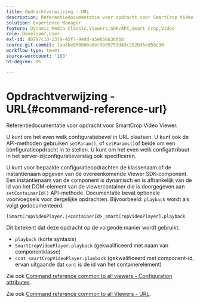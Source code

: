 ```yaml
---
title: Opdrachtverwijzing - URL
description: Referentiedocumentatie voor opdracht voor SmartCrop Video Viewer.
solution: Experience Manager
feature: Dynamic Media Classic,Viewers,SDK/API,Smart Crop,Video
role: Developer,User
exl-id: d0797c10-2379-45f7-9e8d-a5eb56638db8
source-git-commit: 1aa8be858b0ba8ec9b99753d43c202b35ed58c30
workflow-type: tm+mt
source-wordcount: '163'
ht-degree: 0%

---
```


# Opdrachtverwijzing - URL{#command-reference-url}

Referentiedocumentatie voor opdracht voor SmartCrop Video Viewer.

U kunt om het even welk configuratiebevel in URL plaatsen. U kunt ook de API-methoden gebruiken `setParam()`, of `setParams()`of beide om een configuratieopdracht in te stellen. U kunt om het even welk configattribuut in het server-zijconfiguratieverslag ook specificeren.

U kunt voor bepaalde configuratieopdrachten de klassenaam of de instantienaam opgeven van de overeenkomende Viewer SDK-component. Een instantienaam van de component is dynamisch en is afhankelijk van de id van het DOM-element van de viewercontainer die is doorgegeven aan `setContainerId()` API-methode. Documentatie bevat optionele voorvoegsels voor dergelijke opdrachten. Bijvoorbeeld: `playback` wordt als volgt gedocumenteerd:

```
[SmartCropVideoPlayer.|<containerId>_smartCropVideoPlayer].playback
```

Dit betekent dat deze opdracht op de volgende manier wordt gebruikt:

* `playback` (korte syntaxis)
* `SmartCropVideoPlayer.playback` (gekwalificeerd met naam van componentklasse)
* `cont_smartCropVideoPlayer.playback` (gekwalificeerd met component-id, ervan uitgaande dat `cont` is de id van het containerelement)

Zie ook [Command reference common to all viewers - Configuration attributes](../../../r-html5-viewer-20-cmdref-configattrib/r-html5-viewer-20-cmdref-configattrib.md#concept-850e0f2c49b949deb7cfbfd330d329bd).

Zie ook [Command reference common to all Viewers - URL](../../../c-html5-viewer-20-cmdref-url/c-html5-viewer-20-cmdref-url.md#concept-9b337f349b7b406b8c33c7ee96b3e226).
